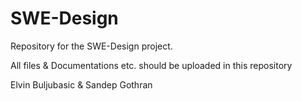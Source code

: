 # SWE-Design
Repository for the SWE-Design project.

All files & Documentations etc. should be uploaded in this repository


Elvin Buljubasic & Sandep Gothran

